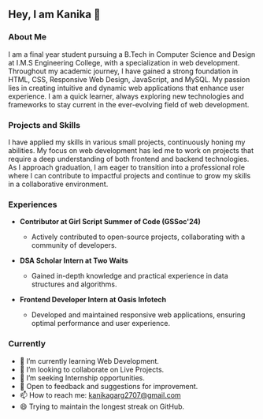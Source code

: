 ## Hey, I am Kanika 👋

### About Me

I am a final year student pursuing a B.Tech in Computer Science and Design at I.M.S Engineering College, with a specialization in web development. Throughout my academic journey, I have gained a strong foundation in HTML, CSS, Responsive Web Design, JavaScript, and MySQL. My passion lies in creating intuitive and dynamic web applications that enhance user experience. I am a quick learner, always exploring new technologies and frameworks to stay current in the ever-evolving field of web development.

### Projects and Skills

I have applied my skills in various small projects, continuously honing my abilities. My focus on web development has led me to work on projects that require a deep understanding of both frontend and backend technologies. As I approach graduation, I am eager to transition into a professional role where I can contribute to impactful projects and continue to grow my skills in a collaborative environment.

### Experiences

- **Contributor at Girl Script Summer of Code (GSSoc'24)**
  - Actively contributed to open-source projects, collaborating with a community of developers.

- **DSA Scholar Intern at Two Waits**
  - Gained in-depth knowledge and practical experience in data structures and algorithms.

- **Frontend Developer Intern at Oasis Infotech**
  - Developed and maintained responsive web applications, ensuring optimal performance and user experience.

### Currently

- 🌱 I’m currently learning Web Development.
- 👯 I’m looking to collaborate on Live Projects.
- 🤔 I’m seeking Internship opportunities.
- 💬 Open to feedback and suggestions for improvement.
- 📫 How to reach me: [kanikagarg2707@gmail.com](mailto:kanikagarg2707@gmail.com)
- 😄 Trying to maintain the longest streak on GitHub.
